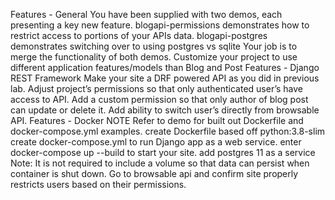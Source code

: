 Features - General
You have been supplied with two demos, each presenting a key new feature.
blogapi-permissions demonstrates how to restrict access to portions of your APIs data.
blogapi-postgres demonstrates switching over to using postgres vs sqlite
Your job is to merge the functionality of both demos.
Customize your project to use different application features/models than Blog and Post
Features - Django REST Framework
Make your site a DRF powered API as you did in previous lab.
Adjust project’s permissions so that only authenticated user’s have access to API.
Add a custom permission so that only author of blog post can update or delete it.
Add ability to switch user’s directly from browsable API.
Features - Docker
NOTE Refer to demo for built out Dockerfile and docker-compose.yml examples.
create Dockerfile based off python:3.8-slim
create docker-compose.yml to run Django app as a web service.
enter docker-compose up --build to start your site.
add postgres 11 as a service
Note: It is not required to include a volume so that data can persist when container is shut down.
Go to browsable api and confirm site properly restricts users based on their permissions.